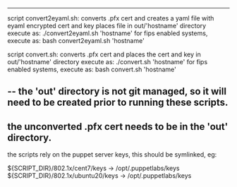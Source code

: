 ---
script convert2eyaml.sh:
converts .pfx cert and creates a yaml file with eyaml encrypted cert and key
places file in out/'hostname' directory
execute as: ./convert2eyaml.sh 'hostname'
for fips enabled systems, execute as: bash convert2eyaml.sh 'hostname'


script convert.sh:
converts .pfx cert and places the cert and key in out/'hostname' directory
execute as: ./convert.sh 'hostname'
for fips enabled systems, execute as: bash convert.sh 'hostname'

-- 
the 'out' directory is not git managed, so it will need to be created
prior to running these scripts. 
--
the unconverted .pfx cert needs to be in the 'out' directory.
--
the scripts rely on the puppet server keys, this should be symlinked, eg:

${SCRIPT_DIR}/802.1x/cent7/keys -> /opt/.puppetlabs/keys
${SCRIPT_DIR}/802.1x/ubuntu20/keys -> /opt/.puppetlabs/keys
